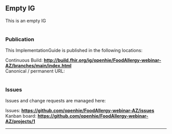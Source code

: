 Empty IG
---
This is an empty IG
<br> </br>
###
### Publication
This ImplementationGuide is published in the following locations:

Continuous Build: __http://build.fhir.org/ig/openhie/FoodAllergy-webinar-AZ/branches/main/index.html__  
Canonical / permanent URL: 
<br> </br>

### Issues
Issues and change requests are managed here:  

Issues:  __https://github.com/openhie/FoodAllergy-webinar-AZ/issues__  
Kanban board:  __https://github.com/openhie/FoodAllergy-webinar-AZ/projects/1__  

---

